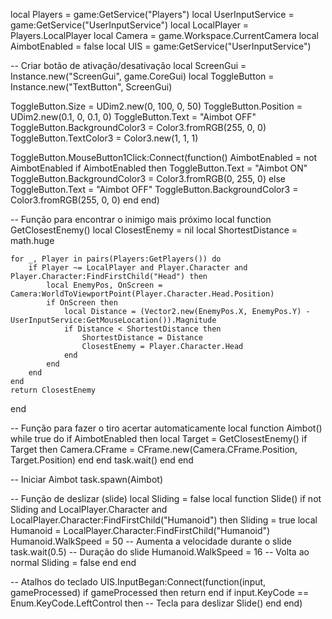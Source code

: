 local Players = game:GetService("Players")
local UserInputService = game:GetService("UserInputService")
local LocalPlayer = Players.LocalPlayer
local Camera = game.Workspace.CurrentCamera
local AimbotEnabled = false
local UIS = game:GetService("UserInputService")

-- Criar botão de ativação/desativação
local ScreenGui = Instance.new("ScreenGui", game.CoreGui)
local ToggleButton = Instance.new("TextButton", ScreenGui)

ToggleButton.Size = UDim2.new(0, 100, 0, 50)
ToggleButton.Position = UDim2.new(0.1, 0, 0.1, 0)
ToggleButton.Text = "Aimbot OFF"
ToggleButton.BackgroundColor3 = Color3.fromRGB(255, 0, 0)
ToggleButton.TextColor3 = Color3.new(1, 1, 1)

ToggleButton.MouseButton1Click:Connect(function()
    AimbotEnabled = not AimbotEnabled
    if AimbotEnabled then
        ToggleButton.Text = "Aimbot ON"
        ToggleButton.BackgroundColor3 = Color3.fromRGB(0, 255, 0)
    else
        ToggleButton.Text = "Aimbot OFF"
        ToggleButton.BackgroundColor3 = Color3.fromRGB(255, 0, 0)
    end
end)

-- Função para encontrar o inimigo mais próximo
local function GetClosestEnemy()
    local ClosestEnemy = nil
    local ShortestDistance = math.huge

    for _, Player in pairs(Players:GetPlayers()) do
        if Player ~= LocalPlayer and Player.Character and Player.Character:FindFirstChild("Head") then
            local EnemyPos, OnScreen = Camera:WorldToViewportPoint(Player.Character.Head.Position)
            if OnScreen then
                local Distance = (Vector2.new(EnemyPos.X, EnemyPos.Y) - UserInputService:GetMouseLocation()).Magnitude
                if Distance < ShortestDistance then
                    ShortestDistance = Distance
                    ClosestEnemy = Player.Character.Head
                end
            end
        end
    end
    return ClosestEnemy
end

-- Função para fazer o tiro acertar automaticamente
local function Aimbot()
    while true do
        if AimbotEnabled then
            local Target = GetClosestEnemy()
            if Target then
                Camera.CFrame = CFrame.new(Camera.CFrame.Position, Target.Position)
            end
        end
        task.wait()
    end
end

-- Iniciar Aimbot
task.spawn(Aimbot)

-- Função de deslizar (slide)
local Sliding = false
local function Slide()
    if not Sliding and LocalPlayer.Character and LocalPlayer.Character:FindFirstChild("Humanoid") then
        Sliding = true
        local Humanoid = LocalPlayer.Character:FindFirstChild("Humanoid")
        Humanoid.WalkSpeed = 50  -- Aumenta a velocidade durante o slide
        task.wait(0.5) -- Duração do slide
        Humanoid.WalkSpeed = 16 -- Volta ao normal
        Sliding = false
    end
end

-- Atalhos do teclado
UIS.InputBegan:Connect(function(input, gameProcessed)
    if gameProcessed then return end
    if input.KeyCode == Enum.KeyCode.LeftControl then -- Tecla para deslizar
        Slide()
    end
end)
